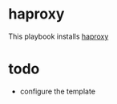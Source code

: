 # haproxy

This playbook installs [haproxy](http://haproxy.1wt.eu/)

# todo

  * configure the template
